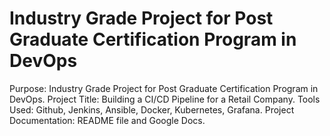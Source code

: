 # Industry Grade Project for Post Graduate Certification Program in DevOps
Purpose: Industry Grade Project for Post Graduate Certification Program in DevOps. 
Project Title: Building a CI/CD Pipeline for a Retail Company. 
Tools Used: Github, Jenkins, Ansible, Docker, Kubernetes, Grafana. 
Project Documentation: README file and Google Docs.
